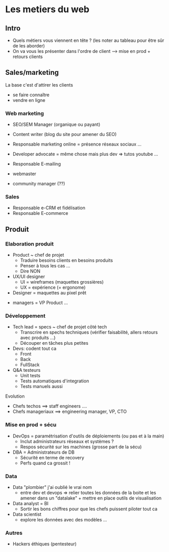 # Les metiers du web

## Intro

- Quels métiers vous viennent en tête ? (les noter au tableau pour être sûr de les aborder)
- On va vous les présenter dans l'ordre de client --> mise en prod + retours clients

## Sales/marketing

La base c'est d'attirer les clients

- se faire connaître
- vendre en ligne

### Web marketing

- SEO/SEM Manager (organique ou payant)
- Content writer (blog du site pour amener du SEO)

- Responsable marketing online = présence réseaux sociaux ...
- Developer advocate = même chose mais plus dev => tutos youtube ...
- Responsable E-mailing

- webmaster
- community manager (??)

### Sales

- Responsable e-CRM et fidélisation
- Responsable E-commerce

## Produit

### Elaboration produit

- Product ~ chef de projet
  - Traduire besoins clients en besoins produits
  - Penser à tous les cas ...
  - Dire NON
- UX/UI designer
  - UI = wireframes (maquettes grossières)
  - UX = expérience (= ergonome)
- Designer = maquettes au pixel prêt

* managers = VP Product ...

### Développement

- Tech lead = specs ~ chef de projet côté tech
  - Transcrire en spechs techniques (vérifier faisabilité, allers retours avec produits ...)
  - Découper en tâches plus petites
- Devs: codent tout ca
  - Front
  - Back
  - FullStack
- Q&A testeurs
  - Unit tests
  - Tests automatiques d'integration
  - Tests manuels aussi

Evolution

- Chefs techos ==> staff engineers ....
- Chefs manageriaux ==> engineering manager, VP, CTO

### Mise en prod + sécu

- DevOps = paramétrisation d'outils de déploiements (ou pas et à la main)
  - Inclut administrateurs réseaux et systèmes ?
  - Respos sécurité sur les machines (grosse part de la sécu)
- DBA = Administrateurs de DB
  - Sécurité en terme de recovery
  - Perfs quand ca grossit !

### Data

- Data "plombier" j'ai oublié le vrai nom
  - entre dev et devops => relier toutes les données de la boite et les amener dans un "datalake" + mettre en place outils de visualisation
- Data analyst = BI
  - Sortir les bons chiffres pour que les chefs puissent piloter tout ca
- Data scientist
  - explore les données avec des modèles ...

### Autres

- Hackers éthiques (pentesteur)
